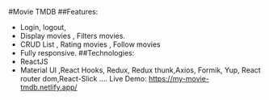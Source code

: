 #Movie TMDB
##Features:
- Login, logout,
- Display movies , Filters movies.
- CRUD List , Rating movies , Follow movies
- Fully responsive.
##Technologies:
- ReactJS
- Material UI ,React Hooks, Redux, Redux thunk,Axios, Formik, Yup, React router dom,React-Slick ....
Live Demo:  https://my-movie-tmdb.netlify.app/
